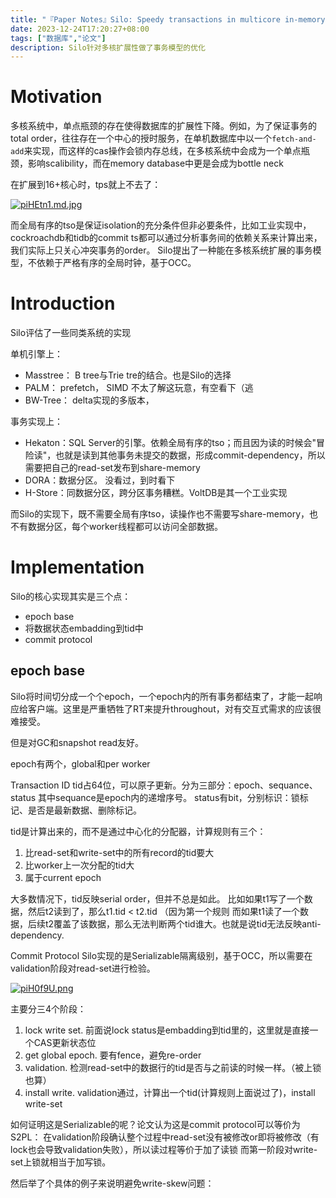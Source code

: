```yaml
---
title: "『Paper Notes』Silo: Speedy transactions in multicore in-memory databases"
date: 2023-12-24T17:20:27+08:00
tags: ["数据库","论文"]
description: Silo针对多核扩展性做了事务模型的优化
---
```




# Motivation
多核系统中，单点瓶颈的存在使得数据库的扩展性下降。例如，为了保证事务的total order，往往存在一个中心的授时服务，在单机数据库中以一个`fetch-and-add`来实现，而这样的cas操作会锁内存总线，在多核系统中会成为一个单点瓶颈，影响scalibility，而在memory database中更是会成为bottle neck

在扩展到16+核心时，tps就上不去了：

[![piHEtn1.md.jpg](https://s11.ax1x.com/2023/12/24/piHEtn1.md.jpg)](https://imgse.com/i/piHEtn1)

而全局有序的tso是保证isolation的充分条件但非必要条件，比如工业实现中，cockroachdb和tidb的commit ts都可以通过分析事务间的依赖关系来计算出来，我们实际上只关心冲突事务的order。
Silo提出了一种能在多核系统扩展的事务模型，不依赖于严格有序的全局时钟，基于OCC。

# Introduction

Silo评估了一些同类系统的实现

单机引擎上：
- Masstree： B tree与Trie tre的结合。也是Silo的选择
- PALM： prefetch， SIMD   不太了解这玩意，有空看下（逃
- BW-Tree： delta实现的多版本， 

事务实现上：
- Hekaton：SQL Server的引擎。依赖全局有序的tso；而且因为读的时候会"冒险读"，也就是读到其他事务未提交的数据，形成commit-dependency，所以需要把自己的read-set发布到share-memory
- DORA：数据分区。 没看过，到时看下
- H-Store：同数据分区，跨分区事务糟糕。VoltDB是其一个工业实现

而Silo的实现下，既不需要全局有序tso，读操作也不需要写share-memory，也不有数据分区，每个worker线程都可以访问全部数据。


# Implementation
Silo的核心实现其实是三个点：
- epoch base
- 将数据状态embadding到tid中
- commit protocol

## epoch base
Silo将时间切分成一个个epoch，一个epoch内的所有事务都结束了，才能一起响应给客户端。这里是严重牺牲了RT来提升throughout，对有交互式需求的应该很难接受。

但是对GC和snapshot read友好。


epoch有两个，global和per worker

Transaction ID
tid占64位，可以原子更新。分为三部分：epoch、sequance、status
其中sequance是epoch内的递增序号。
status有bit，分别标识：锁标记、是否是最新数据、删除标记。

tid是计算出来的，而不是通过中心化的分配器，计算规则有三个：
1. 比read-set和write-set中的所有record的tid要大
2. 比worker上一次分配的tid大
3. 属于current epoch

大多数情况下，tid反映serial order，但并不总是如此。
比如如果t1写了一个数据，然后t2读到了，那么t1.tid < t2.tid （因为第一个规则
而如果t1读了一个数据，后续t2覆盖了该数据，那么无法判断两个tid谁大。也就是说tid无法反映anti-dependency.

Commit Protocol
Silo实现的是Serializable隔离级别，基于OCC，所以需要在validation阶段对read-set进行检验。

[![piH0f9U.png](https://s11.ax1x.com/2023/12/25/piH0f9U.png)](https://imgse.com/i/piH0f9U)

主要分三4个阶段：
1. lock write set. 前面说lock status是embadding到tid里的，这里就是直接一个CAS更新状态位
2. get global epoch. 要有fence，避免re-order
3. validation. 检测read-set中的数据行的tid是否与之前读的时候一样。（被上锁也算）
4. install write. validation通过，计算出一个tid(计算规则上面说过了)，install write-set

如何证明这是Serializable的呢？论文认为这是commit protocol可以等价为S2PL：
在validation阶段确认整个过程中read-set没有被修改or即将被修改（有lock也会导致validation失败），所以读过程等价于加了读锁
而第一阶段对write-set上锁就相当于加写锁。

然后举了个具体的例子来说明避免write-skew问题：
